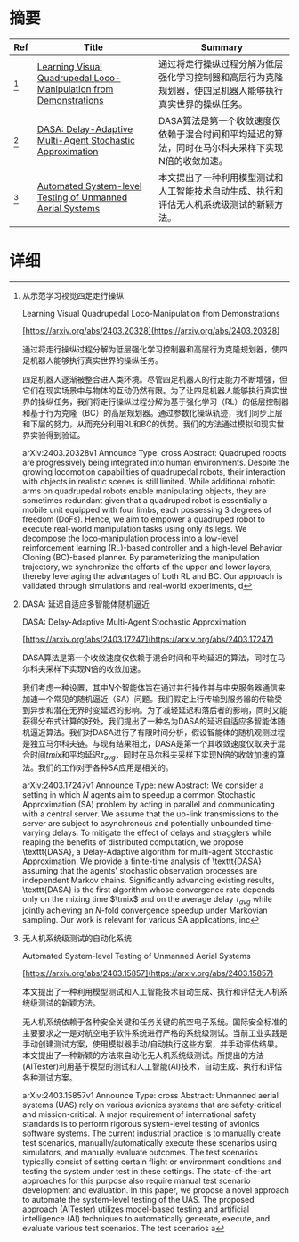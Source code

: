 # 摘要

| Ref | Title | Summary |
| --- | --- | --- |
| [^1] | [Learning Visual Quadrupedal Loco-Manipulation from Demonstrations](https://arxiv.org/abs/2403.20328) | 通过将走行操纵过程分解为低层强化学习控制器和高层行为克隆规划器，使四足机器人能够执行真实世界的操纵任务。 |
| [^2] | [DASA: Delay-Adaptive Multi-Agent Stochastic Approximation](https://arxiv.org/abs/2403.17247) | DASA算法是第一个收敛速度仅依赖于混合时间和平均延迟的算法，同时在马尔科夫采样下实现N倍的收敛加速。 |
| [^3] | [Automated System-level Testing of Unmanned Aerial Systems](https://arxiv.org/abs/2403.15857) | 本文提出了一种利用模型测试和人工智能技术自动生成、执行和评估无人机系统级测试的新颖方法。 |

# 详细

[^1]: 从示范学习视觉四足走行操纵

    Learning Visual Quadrupedal Loco-Manipulation from Demonstrations

    [https://arxiv.org/abs/2403.20328](https://arxiv.org/abs/2403.20328)

    通过将走行操纵过程分解为低层强化学习控制器和高层行为克隆规划器，使四足机器人能够执行真实世界的操纵任务。

    

    四足机器人逐渐被整合进人类环境。尽管四足机器人的行走能力不断增强，但它们在现实场景中与物体的互动仍然有限。为了让四足机器人能够执行真实世界的操纵任务，我们将走行操纵过程分解为基于强化学习（RL）的低层控制器和基于行为克隆（BC）的高层规划器。通过参数化操纵轨迹，我们同步上层和下层的努力，从而充分利用RL和BC的优势。我们的方法通过模拟和现实世界实验得到验证。

    arXiv:2403.20328v1 Announce Type: cross  Abstract: Quadruped robots are progressively being integrated into human environments. Despite the growing locomotion capabilities of quadrupedal robots, their interaction with objects in realistic scenes is still limited. While additional robotic arms on quadrupedal robots enable manipulating objects, they are sometimes redundant given that a quadruped robot is essentially a mobile unit equipped with four limbs, each possessing 3 degrees of freedom (DoFs). Hence, we aim to empower a quadruped robot to execute real-world manipulation tasks using only its legs. We decompose the loco-manipulation process into a low-level reinforcement learning (RL)-based controller and a high-level Behavior Cloning (BC)-based planner. By parameterizing the manipulation trajectory, we synchronize the efforts of the upper and lower layers, thereby leveraging the advantages of both RL and BC. Our approach is validated through simulations and real-world experiments, d
    
[^2]: DASA: 延迟自适应多智能体随机逼近

    DASA: Delay-Adaptive Multi-Agent Stochastic Approximation

    [https://arxiv.org/abs/2403.17247](https://arxiv.org/abs/2403.17247)

    DASA算法是第一个收敛速度仅依赖于混合时间和平均延迟的算法，同时在马尔科夫采样下实现N倍的收敛加速。

    

    我们考虑一种设置，其中$N$个智能体旨在通过并行操作并与中央服务器通信来加速一个常见的随机逼近（SA）问题。我们假定上行传输到服务器的传输受到异步和潜在无界时变延迟的影响。为了减轻延迟和落后者的影响，同时又能获得分布式计算的好处，我们提出了一种名为DASA的延迟自适应多智能体随机逼近算法。我们对DASA进行了有限时间分析，假设智能体的随机观测过程是独立马尔科夫链。与现有结果相比，DASA是第一个其收敛速度仅取决于混合时间$tmix$和平均延迟$\tau_{avg}$，同时在马尔科夫采样下实现N倍的收敛加速的算法。我们的工作对于各种SA应用是相关的。

    arXiv:2403.17247v1 Announce Type: new  Abstract: We consider a setting in which $N$ agents aim to speedup a common Stochastic Approximation (SA) problem by acting in parallel and communicating with a central server. We assume that the up-link transmissions to the server are subject to asynchronous and potentially unbounded time-varying delays. To mitigate the effect of delays and stragglers while reaping the benefits of distributed computation, we propose \texttt{DASA}, a Delay-Adaptive algorithm for multi-agent Stochastic Approximation. We provide a finite-time analysis of \texttt{DASA} assuming that the agents' stochastic observation processes are independent Markov chains. Significantly advancing existing results, \texttt{DASA} is the first algorithm whose convergence rate depends only on the mixing time $\tmix$ and on the average delay $\tau_{avg}$ while jointly achieving an $N$-fold convergence speedup under Markovian sampling. Our work is relevant for various SA applications, inc
    
[^3]: 无人机系统级测试的自动化系统

    Automated System-level Testing of Unmanned Aerial Systems

    [https://arxiv.org/abs/2403.15857](https://arxiv.org/abs/2403.15857)

    本文提出了一种利用模型测试和人工智能技术自动生成、执行和评估无人机系统级测试的新颖方法。

    

    无人机系统依赖于各种安全关键和任务关键的航空电子系统。国际安全标准的主要要求之一是对航空电子软件系统进行严格的系统级测试。当前工业实践是手动创建测试方案，使用模拟器手动/自动执行这些方案，并手动评估结果。本文提出了一种新颖的方法来自动化无人机系统级测试。所提出的方法(AITester)利用基于模型的测试和人工智能(AI)技术，自动生成、执行和评估各种测试方案。

    arXiv:2403.15857v1 Announce Type: cross  Abstract: Unmanned aerial systems (UAS) rely on various avionics systems that are safety-critical and mission-critical. A major requirement of international safety standards is to perform rigorous system-level testing of avionics software systems. The current industrial practice is to manually create test scenarios, manually/automatically execute these scenarios using simulators, and manually evaluate outcomes. The test scenarios typically consist of setting certain flight or environment conditions and testing the system under test in these settings. The state-of-the-art approaches for this purpose also require manual test scenario development and evaluation. In this paper, we propose a novel approach to automate the system-level testing of the UAS. The proposed approach (AITester) utilizes model-based testing and artificial intelligence (AI) techniques to automatically generate, execute, and evaluate various test scenarios. The test scenarios a
    

